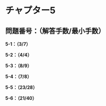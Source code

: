 # チャプター5

## 問題番号：（解答手数/最小手数）

**5-1：（3/7）**

**5-2：（4/4）**

**5-3：（8/9）**

**5-4：（7/8）**

**5-5：（23/28）**

**5-6：（21/40）**
